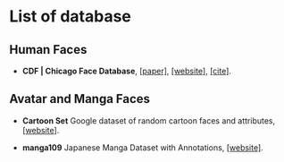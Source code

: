 # List of database

## Human Faces

- **CDF | Chicago Face Database**, [[paper]](https://www.ncbi.nlm.nih.gov/pubmed/25582810), [[website]](https://chicagofaces.org/default/), [[cite]](https://scholar.googleusercontent.com/scholar.bib?q=info:0-713xnGxAQJ:scholar.google.com/&output=citation&scisig=AAGBfm0AAAAAXHYCei-vKSK0Mnk9BnZXLylL3d4Czhxq&scisf=4&ct=citation&cd=-1&hl=en).

## Avatar and Manga Faces

- **Cartoon Set** Google dataset of random cartoon faces and attributes, [[website]](https://google.github.io/cartoonset/index.html).

- **manga109** Japanese Manga Dataset with Annotations, [[website]](http://www.manga109.org/en/download).
